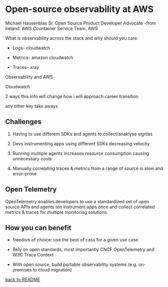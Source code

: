# Open-source observability at AWS

Michael Hausenblas Sr. Open Source Product Developer Advocate -from Ireland. AWS Countainer Service Team, AWS

What is observability across the stack and why should you care.

- Logs- cloudwatch

- Metrics- amazon cloudwatch

- Traces- xray

Observability and AWS

Cloudwatch

2 ways this info will change how i will approach career transition

any other key take aways

## Challenges

1. Having to use different SDKs and agents to collect/anaklyse signlas

1. Devs instrumenting apps using different SDKs decreasing velocity

1. Running multiple agents increases resource consumption causing unnecessary costs

1. Manually correlating traces & metrics from a range of source is slow and error-prone

## Open Telemetry

OpenTelemetry enables developers to use a standardized set of open source APIs and agents ton instrument apps once and collect correlated metrics & traces for multiple monitoring solutions.

## How you can benefit

- freedom of choice: use the best of cass for a given use case

- Rely on open standards, most importantly CNCF OpenTelemetry and W3C Trace Context

- With open source, build portable observability systems (e.g. on-premises to cloud migration)

[back to README](../README.md)
